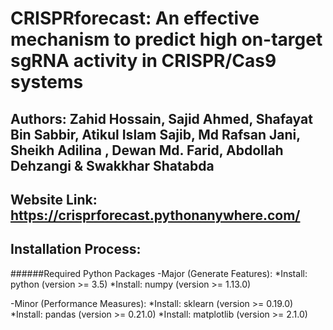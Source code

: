 # CRISPRforecast: An effective mechanism to predict high on-target sgRNA activity in CRISPR/Cas9 systems

## Authors: Zahid Hossain, Sajid Ahmed, Shafayat Bin Sabbir, Atikul Islam Sajib, Md Rafsan Jani, Sheikh Adilina , Dewan Md. Farid, Abdollah Dehzangi & Swakkhar Shatabda

## Website Link: https://crisprforecast.pythonanywhere.com/

## Installation Process:
######Required Python Packages
-Major (Generate Features):
  *Install: python (version >= 3.5)
  *Install: numpy (version >= 1.13.0)

-Minor (Performance Measures):
  *Install: sklearn (version >= 0.19.0)
  *Install: pandas (version >= 0.21.0)
  *Install: matplotlib (version >= 2.1.0)

